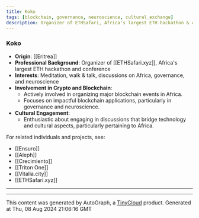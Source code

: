 ```yaml
---
title: Koko
tags: [blockchain, governance, neuroscience, cultural_exchange]
description: Organizer of ETHSafari, Africa's largest ETH hackathon & conference.
---
```


### Koko

- **Origin**: [[Eritrea]]
- **Professional Background**: Organizer of [[ETHSafari.xyz]], Africa's largest ETH hackathon and conference
- **Interests**: Meditation, walk & talk, discussions on Africa, governance, and neuroscience
- **Involvement in Crypto and Blockchain**: 
  - Actively involved in organizing major blockchain events in Africa.
  - Focuses on impactful blockchain applications, particularly in governance and neuroscience.
- **Cultural Engagement**:
  - Enthusiastic about engaging in discussions that bridge technology and cultural aspects, particularly pertaining to Africa.

For related individuals and projects, see:
- [[Ensuro]]
- [[Aleph]]
- [[Crecimiento]]
- [[Triton One]]
- [[Vitalia.city]]
- [[ETHSafari.xyz]]

---
---
This content was generated by AutoGraph, a [TinyCloud](https://tinycloud.xyz/) product.
Generated at  Thu, 08 Aug 2024 21:06:16 GMT